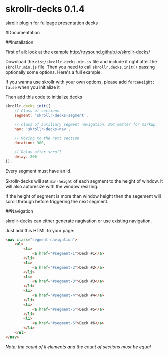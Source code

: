 skrollr-decks 0.1.4
=============

[skrollr](https://github.com/Prinzhorn/skrollr) plugin for fullpage presentation decks

#Documentation

##Installation

First of all: look at the example
http://trysound.github.io/skrollr-decks/

Download the `dist/skrollr.decks.min.js` file and include it right after the `skrollr.min.js` file. Then you need to call `skrollr.decks.init()` passing optionally some options. Here's a full example.

If you wanna use skrollr with your own options, please add `forceHeight: false` when you initialize it

Then add this code to initialize decks

```js
skrollr.decks.init({
    // Class of sections
    segment: 'skrollr-decks-segment',
    
    // Class of auxiliary segment navigation. Not matter for markup
    nav: 'skrollr-decks-nav',

	// Moving to the next section
    duration: 300,

    // Delay after scroll
    delay: 200
});
```

Every segment must have an id.

Skrollr-decks will set `min-height` of each segment to the height of window. It will also autoresize with the window resizing.

If the height of segment is more than window height then the segement will scroll through before triggering the next segment.

##Navigation

skrollr-decks can either generate nagivation or use existing navigation.

Just add this HTML to your page:

```html
<nav class="segment-navigation">
	<ul>
		<li>
			<a href="#segment-1">Deck #1</a>
		</li>
		<li>
			<a href="#segment-2">Deck #2</a>
		</li>
		<li>
			<a href="#segment-3">Deck #3</a>
		</li>
		<li>
			<a href="#segment-4">Deck #4</a>
		</li>
		<li>
			<a href="#segment-5">Deck #5</a>
		</li>
		<li>
			<a href="#segment-6">Deck #6</a>
		</li>
	</ul>
</nav>
```

*Note: the count of li elements and the count of sections must be equal*
